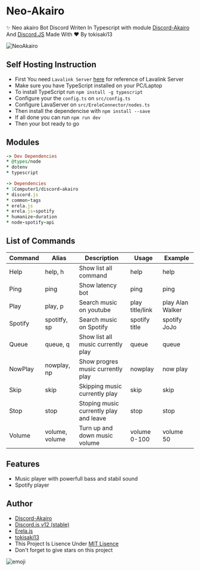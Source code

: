 # Neo-Akairo

✨ Neo akairo Bot Discord Writen In Typescript with module [Discord-Akairo](https://github.com/discord-akairo/) And [Discord.JS](https://github.com/discordjs) Made With ♥ By tokisaki13

![NeoAkairo](https://cdn.discordapp.com/attachments/713193780932771891/762219735026499614/Enterprise-1080.png)

## Self Hosting Instruction

* First You need `Lavalink Server` [here](https://github.com/Frederikam/Lavalink) for reference of Lavalink Server
* Make sure you have TypeScript installed on your PC/Laptop
* To install TypeScript run `npm install -g typescript`
* Configure your the `config.ts` on `src/config.ts`
* Configure LavaServer on `src/EreleConnector/nodes.ts`
* Then install the dependencise with `npm install --save`
* If all done you can run `npm run dev`
* Then your bot ready to go

## Modules

~~~ruby
-> Dev Dependencies
* @types/node
* dotenv
* typescript

-> Dependencies
* 1Computer1/discord-akairo
* discord.js
* common-tags
* erela.js
* erela.js-spotify
* humanize-duration
* node-spotify-api
~~~

## List of Commands

| Command | Alias | Description | Usage | Example |
|---------|-------|-------------|-------|---------|
| Help    | help, h| Show list all command | help | help |
| Ping    | ping  | Show latency bot | ping | ping |
| Play    | play, p | Search music on youtube | play  title/link | play Alan Walker |
| Spotify | spotitfy, sp | Search music on Spotify | spotify title | spotify JoJo |
| Queue   | queue, q | Show list all music currently play | queue | queue |
| NowPlay | nowplay, np | Show progres music currently play | nowplay | now play |
| Skip    | skip | Skipping music currently play | skip | skip |
| Stop    | stop | Stoping music currently play and leave | stop | stop |
| Volume  | volume, volume | Turn up and down music volume | volume 0-100 | volume 50 |

## Features

* Music player with powerfull bass and stabil sound
* Spotify player

## Author

* [Discord-Akairo](https://github.com/discord-akairo)
* [Discord.js v12 (stable)](https://github.com/discordjs)
* [Erela.js](https://github.com/Solaris9/erela.js)
* [tokisaki13](https://github.com/tokisaki13)
* This Project Is Lisence Under [MIT Lisence](https://github.com/Enterprise-ID/Neo-Akairo/blob/master/LICENSE)
* Don't forget to give stars on this project

![emoji](https://cdn.discordapp.com/emojis/738999436008489011.gif?v=1)
